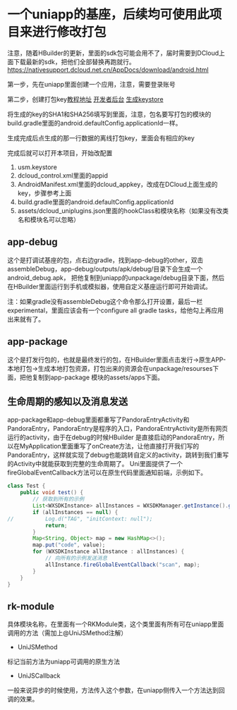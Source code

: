 # 一个uniapp的基座，后续均可使用此项目来进行修改打包

注意，随着HBuilder的更新，里面的sdk包可能会用不了，届时需要到DCloud上面下载最新的sdk，把他们全部替换再跑就行。
https://nativesupport.dcloud.net.cn/AppDocs/download/android.html

第一步，先在uniapp里面创建一个应用，注意，需要登录账号

第二步，创建打包key[教程地址](https://nativesupport.dcloud.net.cn/AppDocs/usesdk/appkey.html)
[开发者后台](https://dev.dcloud.net.cn/pages/app/list)
[生成keystore](https://ask.dcloud.net.cn/article/35777)

将生成的key的SHA1和SHA256填写到里面，注意，包名要写打包的模块的build.gradle里面的android.defaultConfig.applicationId一样。

生成完成后点生成的那一行数据的离线打包key，里面会有相应的key


完成后就可以打开本项目，开始改配置
1. usm.keystore
2. dcloud_control.xml里面的appid
3. AndroidManifest.xml里面的dcloud_appkey，改成在DCloud上面生成的key，步骤参考上面
4. build.gradle里面的android.defaultConfig.applicationId
5. assets/dcloud_uniplugins.json里面的hookClass和模块名称（如果没有改类名和模块名可以忽略）

## app-debug
这个是打调试基座的包，点右边gradle，找到app-debug的other，双击assembleDebug，app-debug/outputs/apk/debug/目录下会生成一个android_debug.apk，
把他复制到uniapp的unpackage/debug目录下面，然后在HBuilder里面运行到手机或模拟器，使用自定义基座运行即可开始调试。

注：如果gradle没有assembleDebug这个命令那么打开设置，最后一栏experimental，里面应该会有一个configure all gradle tasks，给他勾上再应用出来就有了。

## app-package
这个是打发行包的，也就是最终发行的包，在HBuilder里面点击发行->原生APP-本地打包->生成本地打包资源，打包出来的资源会在unpackage/resourses下面，把他复制到app-package
模块的assets/apps下面。


## 生命周期的感知以及消息发送

app-package和app-debug里面都重写了PandoraEntryActivity和PandoraEntry，PandoraEntry是程序的入口，PandoraEntryActivity是所有网页运行的activity，由于在debug的时候HBuilder
是直接启动的PandoraEntry，所以在MyApplication里面重写了onCreate方法，让他直接打开我们写的PandoraEntry，这样就实现了debug也能跳转自定义的activity，跳转到我们重写的Activity中就能获取到完整的生命周期了。
Uni里面提供了一个fireGlobalEventCallback方法可以在原生代码里面通知前端，示例如下。
```java
class Test {
    public void test() {
        // 获取到所有的示例
        List<WXSDKInstance> allInstances = WXSDKManager.getInstance().getWXRenderManager().getAllInstances();
        if (allInstances == null) {
//          Log.d("TAG", "initContext: null");
            return;
        }
        Map<String, Object> map = new HashMap<>();
        map.put("code", value);
        for (WXSDKInstance allInstance : allInstances) {
            // 向所有的示例发送消息
            allInstance.fireGlobalEventCallback("scan", map);
        }
    }
}
```



## rk-module
具体模块名称，在里面有一个RKModule类，这个类里面有所有可在uniapp里面调用的方法（需加上@UniJSMethod注解）

- UniJSMethod

标记当前方法为uniapp可调用的原生方法     

- UniJSCallback

一般来说异步的时候使用，方法传入这个参数，在uniapp侧传入一个方法达到回调的效果。

